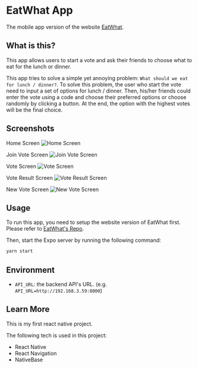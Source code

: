 # EatWhat App

The mobile app version of the website [EatWhat](https://github.com/redfrogsss/EatWhat). 

## What is this?

This app allows users to start a vote and ask their friends to choose what to eat for the lunch or dinner. 

This app tries to solve a simple yet annoying problem: `What should we eat for lunch / dinner?`. To solve this problem, the user who start the vote need to input a set of options for lunch / dinner. Then, his/her friends could enter the vote using a code and choose their preferred options or choose randomly by clicking a button. At the end, the option with the highest votes will be the final choice.

## Screenshots

Home Screen
![Home Screen](readme-img/home.png)

Join Vote Screen
![Join Vote Screen](readme-img/joinvote.png)

Vote Screen
![Vote Screen](readme-img/vote.png)

Vote Result Screen
![Vote Result Screen](readme-img/result.png)

New Vote Screen
![New Vote Screen](readme-img/newvote.png)

## Usage

To run this app, you need to setup the website version of EatWhat first. Please refer to [EatWhat's Repo](https://github.com/redfrogsss/EatWhat).

Then, start the Expo server by running the following command:

```sh
yarn start
```

## Environment
- `API_URL`: the backend API's URL. (e.g. `API_URL=http://192.168.3.59:8000`)

## Learn More

This is my first react native project.

The following tech is used in this project:
- React Native
- React Navigation
- NativeBase

